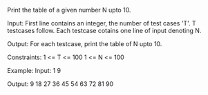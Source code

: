 Print the table of a given number N upto 10. 

Input:
First line contains an integer, the number of test cases 'T'. T testcases follow. Each testcase cotains one line of input denoting N.

Output:
For each testcase, print the table of N upto 10.

Constraints: 
1 <= T <= 100
1 <= N <= 100

Example:
Input:
1
9 

Output:
9 18 27 36 45 54 63 72 81 90